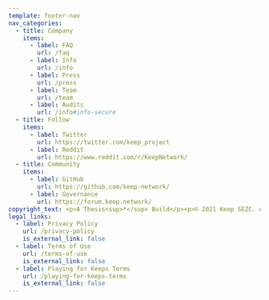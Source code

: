 ```yaml
---
template: footer-nav
nav_categories:
  - title: Company
    items:
      - label: FAQ
        url: /faq
      - label: Info
        url: /info
      - label: Press
        url: /press
      - label: Team
        url: /team
      - label: Audits
        url: /info#info-secure
  - title: Follow
    items:
      - label: Twitter
        url: https://twitter.com/keep_project
      - label: Reddit
        url: https://www.reddit.com/r/KeepNetwork/
  - title: Community
    items:
      - label: GitHub
        url: https://github.com/keep-network/
      - label: Governance
        url: https://forum.keep.network/
copyright_text: <p>A Thesis<sup>*</sup> Build</p><p>© 2021 Keep SEZC. All Rights Reserved.</p>
legal_links:
  - label: Privacy Policy
    url: /privacy-policy
    is_external_link: false
  - label: Terms of Use
    url: /terms-of-use
    is_external_link: false
  - label: Playing for Keeps Terms
    url: /playing-for-keeps-terms
    is_external_link: false
---
```


